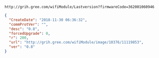 `http://grih.gree.com/wifiModule/Lastversion?firmwareCode=362001060946`

```json
{
  "CreateDate": "2018-11-30 06:36:32",
  "commProtVer": "",
  "desc": "0.8",
  "forcedUpgrade": 0,
  "r": 200,
  "url": "http://grih.gree.com/wifiModule/image/10376/11119853",
  "ver": "0.8"
}
```